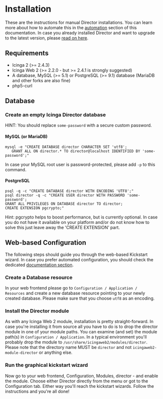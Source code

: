 <a id="Installation"></a>Installation
=====================================

These are the instructions for manual Director installations. You can
learn more about how to automate this in the [automation](03-Automation.md) section
of this documentation. In case you already installed Director and want to upgrade
to the latest version, please [read on here](05-Upgrading.md).

Requirements
------------

* Icinga 2 (&gt;= 2.4.3)
* Icinga Web 2 (&gt;= 2.2.0 - but &gt;= 2.4.1 is strongly suggested)
* A database, MySQL (&gt;= 5.1) or PostgreSQL (&gt;= 9.1) database (MariaDB and
  other forks are also fine)
* php5-curl

Database
--------

### Create an empty Icinga Director database

HINT: You should replace `some-password` with a secure custom password.

#### MySQL (or MariaDB)

    mysql -e "CREATE DATABASE director CHARACTER SET 'utf8';
       GRANT ALL ON director.* TO director@localhost IDENTIFIED BY 'some-password';"

In case your MySQL root user is password-protected, please add `-p` to this
command.

#### PostgreSQL


    psql -q -c "CREATE DATABASE director WITH ENCODING 'UTF8';"
    psql director -q -c "CREATE USER director WITH PASSWORD 'some-password';
    GRANT ALL PRIVILEGES ON DATABASE director TO director;
    CREATE EXTENSION pgcrypto;"

Hint: pgcrypto helps to boost performance, but is currently optional. In case you
do not have it available on your platform and/or do not know how to solve this
just leave away the 'CREATE EXTENSION' part.

Web-based Configuration
-----------------------

The following steps should guide you through the web-based Kickstart wizard.
In case you prefer automated configuration, you should check the dedicated
[documentation section](03-Automation.md).

### Create a Database resource

In your web frontend please go to `Configuration / Application / Resources`
and create a new database resource pointing to your newly created database.
Please make sure that you choose `utf8` as an encoding.


### Install the Director module

As with any Icinga Web 2 module, installation is pretty straight-forward. In
case you're installing it from source all you have to do is to drop the director
module in one of your module paths. You can examine (and set) the module path(s)
in `Configuration / Application`. In a typical environment you'll probably drop the
module to `/usr/share/icingaweb2/modules/director`. Please note that the directory
name MUST be `director` and not `icingaweb2-module-director` or anything else.


### Run the graphical kickstart wizard

Now go to your web frontend, Configuration, Modules, director - and enable the
module. Choose either Director directly from the menu or got to the Configuration
tab. Either way you'll reach the kickstart wizards. Follow the instructions and
you're all done!
